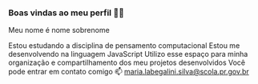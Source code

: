 ### Boas vindas ao meu perfil 💙💙
Meu nome é nome sobrenome

Estou estudando a disciplina de pensamento computacional
Estou me desenvolvendo na linguagem JavaScript
Utilizo esse espaço para minha organização e compartilhamento dos meu projetos desenvolvidos
Você pode entrar em contato comigo 📫
maria.labegalini.silva@scola.pr.gov.br

